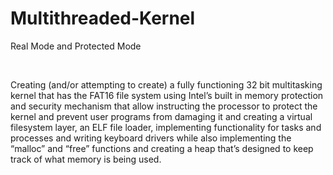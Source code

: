 # Multithreaded-Kernel
Real Mode and Protected Mode

<br> 

Creating (and/or attempting to create) a fully functioning 32 bit multitasking kernel that has the FAT16 file system using Intel’s built in memory protection and security mechanism that allow instructing the processor to protect the kernel and prevent user programs from damaging it and creating a virtual filesystem layer, an ELF file loader, implementing functionality for tasks and processes and writing keyboard drivers while also implementing the “malloc” and “free” functions and creating a heap that’s designed to keep track of what memory is being used.
